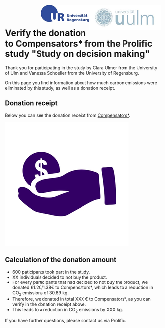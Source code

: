 <img align="right" height="80" src="https://github.com/Vanessa-project/Experiment_Prolific/raw/gh-pages/index.jpg">
<img align="right"  height="55" src="https://github.com/Vanessa-project/Experiment/raw/gh-pages/logo_regensburg.jpg">
<br>
<br>

# Verify the donation to Compensators* from the Prolific study "Study on decision making"


Thank you for participating in the study by Clara Ulmer from the University of Ulm and Vanessa Schoeller from the University of Regensburg.


On this page you find information about how much carbon emissions were eliminated by this study, as well as a donation receipt.


## Donation receipt

Below you can see the donation receipt from [Compensators*](https://www.compensators.org/).

![](https://github.com/Vanessa-project/Experiment/raw/gh-pages/monetary-donation.jpg)

## Calculation of the donation amount
 <ul>
  <li>600 paticipants took part in the study.</li>
  <li>XX individuals decided to not buy the product.</li>
  <li>For every participants that had decided to not buy the product, we donated £1.20/1.38€ to Compensators*, which leads to a reduction in CO<sub>2</sub> emissions of 30.89 kg. </li>
    <li>Therefore, we donated in total XXX € to Compensators*, as you can verify in the donation receipt above.</li>
      <li>This leads to a reduction in CO<sub>2</sub> emissions by XXX kg. </li>
</ul> 

  
If you have further questions, please contact us via Prolific.

